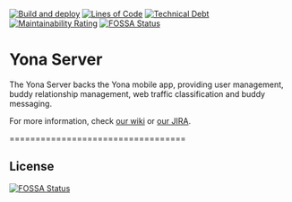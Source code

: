 [![Build and deploy](https://github.com/yonadev/yona-server/actions/workflows/build-deploy.yml/badge.svg)](https://github.com/yonadev/yona-server/actions/workflows/build-deploy.yml)
[![Lines of Code](https://sonarcloud.io/api/project_badges/measure?project=yonadev_yona-server&metric=ncloc)](https://sonarcloud.io/summary/new_code?id=yonadev_yona-server)
[![Technical Debt](https://sonarcloud.io/api/project_badges/measure?project=yonadev_yona-server&metric=sqale_index)](https://sonarcloud.io/summary/new_code?id=yonadev_yona-server)
[![Maintainability Rating](https://sonarcloud.io/api/project_badges/measure?project=yonadev_yona-server&metric=sqale_rating)](https://sonarcloud.io/summary/new_code?id=yonadev_yona-server)
[![FOSSA Status](https://app.fossa.io/api/projects/git%2Bgithub.com%2Fyonadev%2Fyona-server.svg?type=shield)](https://app.fossa.io/projects/git%2Bgithub.com%2Fyonadev%2Fyona-server?ref=badge_shield)

Yona Server
==================================

The Yona Server backs the Yona mobile app, providing user management, buddy relationship management, web traffic classification
and buddy messaging.

For more information, check [our wiki](https://wiki.yona.nu/display/DEV/Development)
or [our JIRA](https://jira.yona.nu/secure/RapidBoard.jspa?rapidView=5).

==================================

## License

[![FOSSA Status](https://app.fossa.io/api/projects/git%2Bgithub.com%2Fyonadev%2Fyona-server.svg?type=large)](https://app.fossa.io/projects/git%2Bgithub.com%2Fyonadev%2Fyona-server?ref=badge_large)
